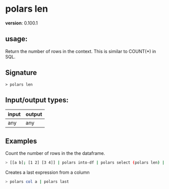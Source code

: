 # polars len

**version**: 0.100.1

## **usage**:

Return the number of rows in the context. This is similar to COUNT(\*) in SQL.

## Signature

`> polars len `

## Input/output types:

| input | output |
| ----- | ------ |
| any   | any    |

## Examples

Count the number of rows in the the dataframe.

```bash
> [[a b]; [1 2] [3 4]] | polars into-df | polars select (polars len) | polars collect
```

Creates a last expression from a column

```bash
> polars col a | polars last
```

